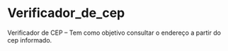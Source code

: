 # Verificador_de_cep
 Verificador de CEP – Tem como objetivo consultar o endereço a partir do cep informado. 
